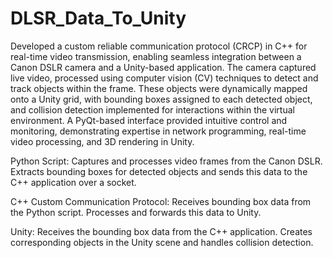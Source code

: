 # DLSR_Data_To_Unity
Developed a custom reliable communication protocol (CRCP) in C++ for real-time video transmission, enabling seamless integration between a Canon DSLR camera and a Unity-based application. The camera captured live video, processed using computer vision (CV) techniques to detect and track objects within the frame. These objects were dynamically mapped onto a Unity grid, with bounding boxes assigned to each detected object, and collision detection implemented for interactions within the virtual environment. A PyQt-based interface provided intuitive control and monitoring, demonstrating expertise in network programming, real-time video processing, and 3D rendering in Unity.

Python Script:
Captures and processes video frames from the Canon DSLR.
Extracts bounding boxes for detected objects and sends this data to the C++ application over a socket.

C++ Custom Communication Protocol:
Receives bounding box data from the Python script.
Processes and forwards this data to Unity.

Unity:
Receives the bounding box data from the C++ application.
Creates corresponding objects in the Unity scene and handles collision detection.
